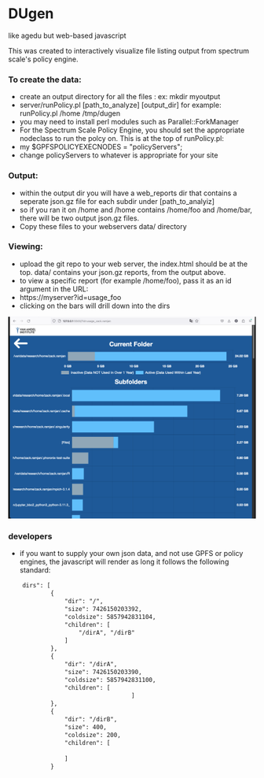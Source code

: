 # DUgen
like agedu but web-based javascript

This was created to interactively visualize file listing output from spectrum scale's policy engine. 

### To create the data:
 - create an output directory for all the files : ex: mkdir myoutput
 - server/runPolicy.pl [path_to_analyze] [output_dir]
 for example: runPolicy.pl /home /tmp/dugen
 - you may need to install perl modules such as Parallel::ForkManager
 - For the Spectrum Scale Policy Engine, you should set the appropriate nodeclass to run the polcy on. This is at the top of runPolicy.pl:
 - my $GPFSPOLICYEXECNODES = "policyServers";
 - change policyServers to whatever is appropriate for your site

### Output:
- within the output dir you will have a web_reports dir that contains a seperate json.gz file for each subdir under [path_to_analyiz]
- so if you ran it on /home and /home contains /home/foo and /home/bar, there will be two output json.gz files.
- Copy these files to your webservers data/ directory 



### Viewing:
- upload the git repo to your web server, the index.html should be at the top. data/ contains your json.gz reports, from the output above.
- to view a specific report (for example /home/foo), pass it as an id argument in the URL:
- https://myserver?id=usage_foo
- clicking on the bars will drill down into the dirs
  
![screenshot](images/Screenshot.png?raw=true "screenshot")


### developers
- if you want to supply your own json data, and not use GPFS or policy engines, the javascript will render as long it follows the following standard:


```
    dirs": [
            {
                "dir": "/",
                "size": 7426150203392,
                "coldsize": 5857942831104,
                "children": [
                    "/dirA", "/dirB"
                ]
            },
            {
                "dir": "/dirA",
                "size": 7426150203390,
                "coldsize": 5857942831100,
                "children": [
                                   ]
            },
            {
                "dir": "/dirB",
                "size": 400,
                "coldsize": 200,
                "children": [
                    
                ]
            }
```
